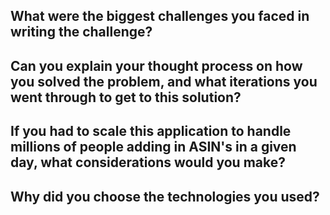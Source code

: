 ## What were the biggest challenges you faced in writing the challenge?

## Can you explain your thought process on how you solved the problem, and what iterations you went through to get to this solution?

## If you had to scale this application to handle millions of people adding in ASIN's in a given day, what considerations would you make?

## Why did you choose the technologies you used?
